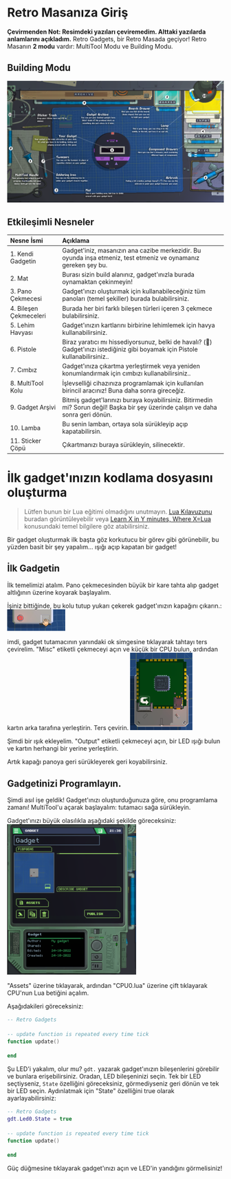 # Retro Masanıza Giriş
**Çevirmenden Not: Resimdeki yazıları çeviremedim. Alttaki yazılarda anlamlarını açıkladım.**
Retro Gadgets, bir Retro Masada geçiyor!
Retro Masanın **2 modu** vardır: MultiTool Modu ve Building Modu.

## Building Modu
<p align="center">
	<img src="../assets/examples/getting-started/building-mode.png" width="1000px">
</p>

## Etkileşimli Nesneler

| Nesne İsmi             | Açıklama                                                                                                                          |
| :-------------------   | :-------------------------------------------------------------------------------------------------------------------------------- |
| 1. Kendi Gadgetin      | Gadget'iniz, masanızın ana cazibe merkezidir. Bu oyunda inşa etmeniz, test etmeniz ve oynamanız gereken şey bu.                   |
| 2. Mat                 | Burası sizin build alanınız, gadget'ınızla burada oynamaktan çekinmeyin!                                                          |
| 3. Pano Çekmecesi      | Gadget'ınızı oluşturmak için kullanabileceğiniz tüm panoları (temel şekiller) burada bulabilirsiniz.                              |
| 4. Bileşen Çekmeceleri | Burada her biri farklı bileşen türleri içeren 3 çekmece bulabilirsiniz.                                                           |
| 5. Lehim Havyası       | Gadget'ınızın kartlarını birbirine lehimlemek için havya kullanabilirsiniz.                                                       |
| 6. Pistole             | Biraz yaratıcı mı hissediyorsunuz, belki de havalı? (🍷) Gadget'ınızı istediğiniz gibi boyamak için Pistole kullanabilirsiniz..    |
| 7. Cımbız              | Gadget'ınıza çıkartma yerleştirmek veya yeniden konumlandırmak için cımbızı kullanabilirsiniz..                                   |
| 8. MultiTool Kolu      | İşlevselliği cihazınıza programlamak için kullanılan birincil aracınız! Buna daha sonra gireceğiz.                                |
| 9. Gadget Arşivi       | Bitmiş gadget'larınızı buraya koyabilirsiniz. Bitirmedin mi? Sorun değil! Başka bir şey üzerinde çalışın ve daha sonra geri dönün.|
| 10. Lamba              | Bu senin lamban, ortaya sola sürükleyip açıp kapatabilirsin.                                                                      |
| 11. Sticker Çöpü       | Çıkartmanızı buraya sürükleyin, silinecektir.                                                                                     |

<!-- 
TODO:
- [ ] Add a section on how to make the led blink
- [ ] Go in-depth with a couple of component examples
-->

# İlk gadget'ınızın kodlama dosyasını oluşturma
> Lütfen bunun bir Lua eğitimi olmadığını unutmayın. 
> [Lua Kılavuzunu](http://www.lua.org/pil/contents.html) buradan görüntüleyebilir veya [Learn X in Y minutes, Where X=Lua](https://learnxinyminutes.com/docs/lua/) konusundaki temel bilgilere göz atabilirsiniz.

Bir gadget oluşturmak ilk başta göz korkutucu bir görev gibi görünebilir, bu yüzden basit bir şey yapalım... ışığı açıp kapatan bir gadget!

## İlk Gadgetin
İlk temelimizi atalım. Pano çekmecesinden büyük bir kare tahta alıp gadget altlığının üzerine koyarak başlayalım.

İşiniz bittiğinde, bu kolu tutup yukarı çekerek gadget'ınızın kapağını çıkarın.:  
<img src="../assets/examples/getting-started/board-cover.png" width="135">

imdi, gadget tutamacının yanındaki ok simgesine tıklayarak tahtayı ters çevirelim. "Misc" etiketli çekmeceyi açın ve küçük bir CPU bulun, ardından kartın arka tarafına yerleştirin. Ters çevirin.
<img src="../assets/examples/getting-started/board-cpuchip.png" height="180">

Şimdi bir ışık ekleyelim. "Output" etiketli çekmeceyi açın, bir LED ışığı bulun ve kartın herhangi bir yerine yerleştirin.

Artık kapağı panoya geri sürükleyerek geri koyabilirsiniz.

## Gadgetinizi Programlayın.
Şimdi asıl işe geldik! Gadget'ınızı oluşturduğunuza göre, onu programlama zamanı!
MultiTool'u açarak başlayalım: tutamacı sağa sürükleyin.

Gadget'ınızı büyük olasılıkla aşağıdaki şekilde göreceksiniz:  
<img src="../assets/examples/getting-started/gadget-multitool.png" width="300">

"Assets" üzerine tıklayarak, ardından "CPU0.lua" üzerine çift tıklayarak CPU'nun Lua betiğini açalım.

Aşağıdakileri göreceksiniz:
```lua
-- Retro Gadgets

-- update function is repeated every time tick
function update()

end
```

Şu LED'i yakalım, olur mu? `gdt.` yazarak gadget'ınızın bileşenlerini görebilir ve bunlara erişebilirsiniz. Oradan, LED bileşeninizi seçin.
Tek bir LED seçtiyseniz, `State` özelliğini göreceksiniz, görmediyseniz geri dönün ve tek bir LED seçin. 
Aydınlatmak için "State" özelliğini true olarak ayarlayabilirsiniz:

```lua
-- Retro Gadgets
gdt.Led0.State = true

-- update function is repeated every time tick
function update()

end
```

Güç düğmesine tıklayarak gadget'ınızı açın ve LED'in yandığını görmelisiniz!